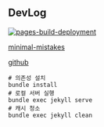 ## DevLog

[![pages-build-deployment](https://github.com/hongmoSung/hongmoSung.github.io/actions/workflows/pages/pages-build-deployment/badge.svg)](https://github.com/hongmoSung/hongmoSung.github.io/actions/workflows/pages/pages-build-deployment)  

[minimal-mistakes](https://mmistakes.github.io/minimal-mistakes/)

[github](https://github.com/mmistakes/minimal-mistakes)

```shell
# 의존성 설치
bundle install
# 로컬 서버 실행
bundle exec jekyll serve
# 캐시 청소
bundle exec jekyll clean
```
